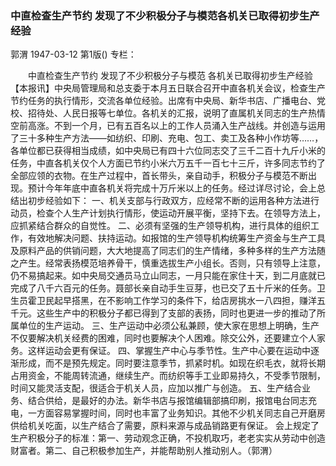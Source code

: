 ### 中直检查生产节约  发现了不少积极分子与模范各机关已取得初步生产经验
郭渭
1947-03-12
第1版()
专栏：

　　中直检查生产节约  发现了不少积极分子与模范  各机关已取得初步生产经验
    【本报讯】中央局管理局和总支委于本月五日联合召开中直各机关会议，检查生产节约任务的执行情形，交流各单位经验。出席有中央局、新华书店、广播电台、党校、招待处、人民日报等七单位。各机关的汇报，说明了直属机关同志的生产热情空前高涨。不到一个月，已有五百名以上的工作人员涌入生产战线。并创造与运用了三十多种生产方法——如纺织、印刷、充电、包工、卖工及各种小作坊等……，各单位都已获得相当成绩，如中央局已有四十六位同志交了三千二百十九斤小米的任务，中直各机关仅个人方面已节约小米六万五千一百七十三斤，许多同志节约了全部应领的衣物。在生产过程中，首长带头，亲自动手，积极分子与模范不断出现。预计今年年底中直各机关将完成十万斤米以上的任务。经过详尽讨论，会上总结出初步经验如下：
    一、机关支部与行政双方，应经常不断的运用各种方法进行动员，检查个人生产计划执行情形，使运动开展平衡，坚持下去。在领导方法上，应抓紧结合群众的自觉性。
    二、必须有坚强的生产领导机构，进行具体的组织工作，有效地解决问题、扶持运动。如报馆的生产领导机构统筹生产资金与生产工具及原料产品的供销问题，大大地提高了同志们的生产情绪，多种多样的生产方法随之产生。经常表扬模范培养骨干，慎重选拔生产小组长。否则，只有领导上注意，仍不易搞起来。如中央局交通员马立山同志，一月只能在家住十天，到二月底就已完成了八千六百元的任务。聂部长亲自动手生豆芽，也已交了五十斤米的任务。卫生员霍卫民起早搭黑，在不影响工作学习的条件下，给店房挑水一八四担，赚洋五千元。这些生产中的积极分子都已得到了支部的表扬，同时也更进一步的推动了所属单位的生产运动。
    三、生产运动中必须公私兼顾，使大家在思想上明确，生产不仅要解决机关经费的困难，同时也要解决个人困难。除交公外，还要建立个人家务。这样运动会更有保证。
    四、掌握生产中心与季节性。生产中心要在运动中逐渐形成，而不是预先规定。同时要注意季节，抓紧时机。如现在织毛衣，就将长期占用资金，不能周转流通，继续生产。而纺织等手工业即易持久，不受季节限制，时间又能灵活支配，很适合于机关人员，应加以推广与创造。
    五、生产结合业务、结合供给，是最好的办法。新华书店与报馆编辑部搞印刷，报馆电台同志充电，一方面容易掌握时间，同时也丰富了业务知识。其他不少机关同志自己开磨房供给机关吃面，以生产结合了需要，原料来源与成品销路更有保证。
    会上规定了生产积极分子的标准：第一、劳动观念正确，不投机取巧，老老实实从劳动中创造财富者。第二、自己积极参加生产，并能帮助别人推动别人。（郭渭）
